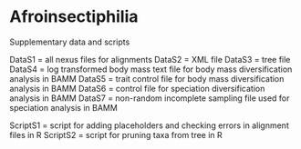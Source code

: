 # Afroinsectiphilia

Supplementary data and scripts

DataS1 = all nexus files for alignments
DataS2 = XML file
DataS3 = tree file
DataS4 = log transformed body mass text file for body mass diversification analysis in BAMM
DataS5 = trait control file for body mass diversification analysis in BAMM
DataS6 = control file for speciation diversification analysis in BAMM
DataS7 = non-random incomplete sampling file used for speciation analysis in BAMM

ScriptS1 = script for adding placeholders and checking errors in alignment files in R
ScriptS2 = script for pruning taxa from tree in R
